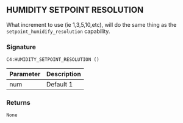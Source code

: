 ## HUMIDITY SETPOINT RESOLUTION

What increment to use (ie 1,3,5,10,etc), will do the same thing as the `setpoint_humidify_resolution` capability.


### Signature

`C4:HUMIDITY_SETPOINT_RESOLUTION ()` 


| Parameter | Description |
| --- | --- |
| num | Default 1 |


### Returns

`None`

